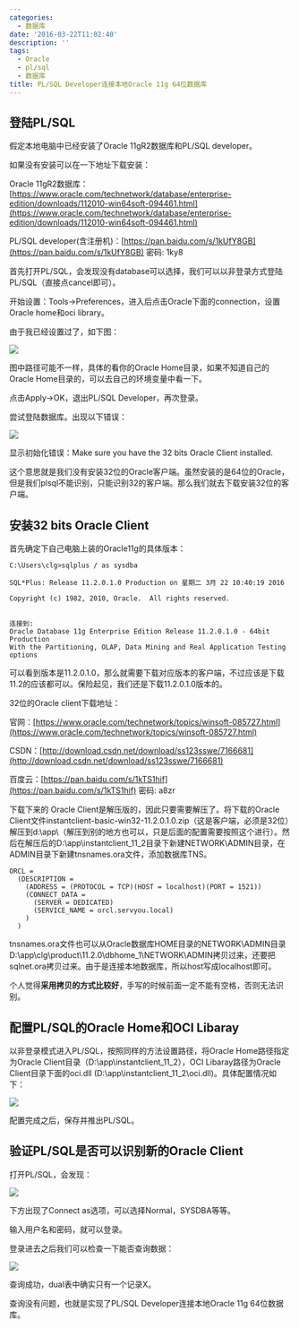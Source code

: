```yaml
---
categories:
  - 数据库
date: '2016-03-22T11:02:40'
description: ''
tags:
  - Oracle
  - pl/sql
  - 数据库
title: PL/SQL Developer连接本地Oracle 11g 64位数据库
---
```



## 登陆PL/SQL

假定本地电脑中已经安装了Oracle 11gR2数据库和PL/SQL developer。

如果没有安装可以在一下地址下载安装：

Oracle 11gR2数据库：[https://www.oracle.com/technetwork/database/enterprise-edition/downloads/112010-win64soft-094461.html](https://www.oracle.com/technetwork/database/enterprise-edition/downloads/112010-win64soft-094461.html)

PL/SQL developer(含注册机)：[https://pan.baidu.com/s/1kUfY8GB](https://pan.baidu.com/s/1kUfY8GB) 密码: 1ky8

首先打开PL/SQL，会发现没有database可以选择，我们可以以非登录方式登陆PL/SQL（直接点cancel即可）。

开始设置：Tools->Preferences，进入后点击Oracle下面的connection，设置Oracle home和oci library。

由于我已经设置过了，如下图：

![](https://flowsnow.oss-cn-shanghai.aliyuncs.com/history/Oracle-PLSQL%E6%9C%AC%E5%9C%B0%E9%85%8D%E7%BD%AE.png)

图中路径可能不一样，具体的看你的Oracle Home目录，如果不知道自己的Oracle Home目录的，可以去自己的环境变量中看一下。

点击Apply->OK，退出PL/SQL Developer，再次登录。

<!--more-->

尝试登陆数据库。出现以下错误：

![](https://flowsnow.oss-cn-shanghai.aliyuncs.com/history/Oracle-PLSQL%E9%94%99%E8%AF%AF%E5%8E%9F%E5%9B%A0.png)

显示初始化错误：Make sure you have the 32 bits Oracle Client installed.

这个意思就是我们没有安装32位的Oracle客户端。虽然安装的是64位的Oracle，但是我们plsql不能识别，只能识别32的客户端。那么我们就去下载安装32位的客户端。

## 安装32 bits Oracle Client

首先确定下自己电脑上装的Oracle11g的具体版本：

```
C:\Users\clg>sqlplus / as sysdba

SQL*Plus: Release 11.2.0.1.0 Production on 星期二 3月 22 10:40:19 2016

Copyright (c) 1982, 2010, Oracle.  All rights reserved.


连接到:
Oracle Database 11g Enterprise Edition Release 11.2.0.1.0 - 64bit Production
With the Partitioning, OLAP, Data Mining and Real Application Testing options
```

可以看到版本是11.2.0.1.0，那么就需要下载对应版本的客户端，不过应该是下载11.2的应该都可以。保险起见，我们还是下载11.2.0.1.0版本的。

32位的Oracle client下载地址：

官网：[https://www.oracle.com/technetwork/topics/winsoft-085727.html](https://www.oracle.com/technetwork/topics/winsoft-085727.html)

CSDN：[http://download.csdn.net/download/ss123sswe/7166681](http://download.csdn.net/download/ss123sswe/7166681)

百度云：[https://pan.baidu.com/s/1kTS1hif](https://pan.baidu.com/s/1kTS1hif) 密码: a8zr

下载下来的 Oracle Client是解压版的，因此只要需要解压了。将下载的Oracle Client文件instantclient-basic-win32-11.2.0.1.0.zip（这是客户端，必须是32位）解压到d:\app\（解压到别的地方也可以，只是后面的配置需要按照这个进行）。然后在解压后的D:\app\instantclient_11_2目录下新建NETWORK\ADMIN目录，在ADMIN目录下新建tnsnames.ora文件，添加数据库TNS。

```
ORCL =
  (DESCRIPTION =
    (ADDRESS = (PROTOCOL = TCP)(HOST = localhost)(PORT = 1521))
    (CONNECT_DATA =
      (SERVER = DEDICATED)
      (SERVICE_NAME = orcl.servyou.local)
    )
  )
```

tnsnames.ora文件也可以从Oracle数据库HOME目录的NETWORK\ADMIN目录D:\app\clg\product\11.2.0\dbhome_1\NETWORK\ADMIN拷贝过来，还要把sqlnet.ora拷贝过来。由于是连接本地数据库，所以host写成localhost即可。

个人觉得**采用拷贝的方式比较好**，手写的时候前面一定不能有空格，否则无法识别。

## 配置PL/SQL的Oracle Home和OCI Libaray

以非登录模式进入PL/SQL，按照同样的方法设置路径，将Oracle Home路径指定为Oracle Client目录（D:\app\instantclient_11_2），OCI Libaray路径为Oracle Client目录下面的oci.dll (D:\app\instantclient_11_2\oci.dll)。具体配置情况如下：

![](https://flowsnow.oss-cn-shanghai.aliyuncs.com/history/Oracle-PLSQL32%E4%BD%8D%E5%AE%A2%E6%88%B7%E7%AB%AF%E9%85%8D%E7%BD%AE.png)

配置完成之后，保存并推出PL/SQL。

## 验证PL/SQL是否可以识别新的Oracle Client

打开PL/SQL，会发现：

![](https://flowsnow.oss-cn-shanghai.aliyuncs.com/history/Oracle-PLSQL%E6%AD%A3%E5%B8%B8%E7%99%BB%E9%99%86%E7%95%8C%E9%9D%A2.png)

下方出现了Connect as选项，可以选择Normal，SYSDBA等等。

输入用户名和密码，就可以登录。

登录进去之后我们可以检查一下能否查询数据：

![](https://flowsnow.oss-cn-shanghai.aliyuncs.com/history/Oracle-PLSQL%E6%9F%A5%E8%AF%A2%E7%95%8C%E9%9D%A2.png)

查询成功，dual表中确实只有一个记录X。

查询没有问题，也就是实现了PL/SQL Developer连接本地Oracle 11g 64位数据库。